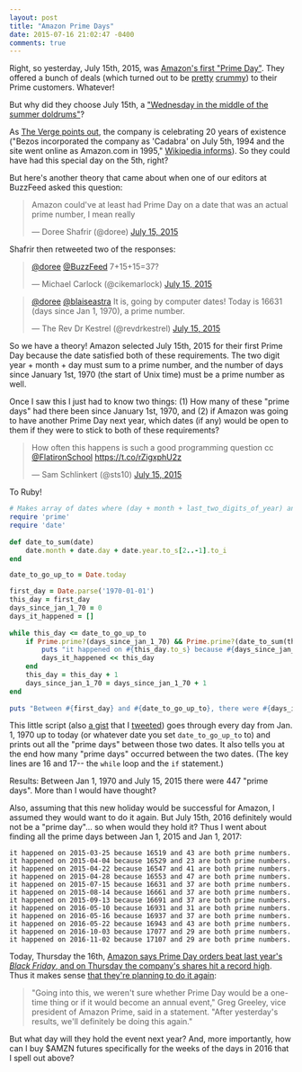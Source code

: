 ```yaml
---
layout: post
title: "Amazon Prime Days"
date: 2015-07-16 21:02:47 -0400
comments: true
---
```


Right, so yesterday, July 15th, 2015, was [Amazon's first "Prime Day"](http://www.theverge.com/2015/7/15/8968881/amazon-prime-day-best-deals). They offered a bunch of deals (which turned out to be [pretty](http://money.cnn.com/2015/07/15/news/amazon-walmart-prime-day-customers/) [crummy](http://www.wired.com/2015/07/shoppers-frustrated-prime-day/)) to their Prime customers. Whatever! 

But why did they choose July 15th, a ["Wednesday in the middle of the summer doldrums"](http://www.cnet.com/news/amazon-takes-a-victory-lap-for-prime-day/)? 

As [The Verge points out](http://www.theverge.com/2015/7/15/8968881/amazon-prime-day-best-deals), the company is celebrating 20 years of existence ("Bezos incorporated the company as 'Cadabra' on July 5th, 1994 and the site went online as Amazon.com in 1995," [Wikipedia informs](https://en.wikipedia.org/wiki/Amazon.com#History)). So they could have had this special day on the 5th, right? 

But here's another theory that came about when one of our editors at BuzzFeed asked this question: 

<!-- more -->

<blockquote class="twitter-tweet" lang="en"><p lang="en" dir="ltr">Amazon could&#39;ve at least had Prime Day on a date that was an actual prime number, I mean really</p>&mdash; Doree Shafrir (@doree) <a href="https://twitter.com/doree/status/621332582903361536">July 15, 2015</a></blockquote>
<script async src="//platform.twitter.com/widgets.js" charset="utf-8"></script>

Shafrir then retweeted two of the responses:

<blockquote class="twitter-tweet" lang="en"><p lang="und" dir="ltr"><a href="https://twitter.com/doree">@doree</a> <a href="https://twitter.com/BuzzFeed">@BuzzFeed</a> 7+15+15=37?</p>&mdash; Michael Carlock (@cikemarlock) <a href="https://twitter.com/cikemarlock/status/621335213961027584">July 15, 2015</a></blockquote>
<script async src="//platform.twitter.com/widgets.js" charset="utf-8"></script>

<blockquote class="twitter-tweet" lang="en"><p lang="en" dir="ltr"><a href="https://twitter.com/doree">@doree</a> <a href="https://twitter.com/blaiseastra">@blaiseastra</a> It is, going by computer dates! Today is 16631 (days since Jan 1, 1970), a prime number.</p>&mdash; The Rev Dr Kestrel (@revdrkestrel) <a href="https://twitter.com/revdrkestrel/status/621336885684760576">July 15, 2015</a></blockquote>
<script async src="//platform.twitter.com/widgets.js" charset="utf-8"></script>

So we have a theory! Amazon selected July 15th, 2015 for their first Prime Day because the date satisfied both of these requirements. The two digit year + month + day must sum to a prime number, and the number of days since January 1st, 1970 (the start of Unix time) must be a prime number as well. 

Once I saw this I just had to know two things: (1) How many of these "prime days" had there been since January 1st, 1970, and (2) if Amazon was going to have another Prime Day next year, which dates (if any) would be open to them if they were to stick to both of these requirements? 

<blockquote class="twitter-tweet" lang="en"><p lang="en" dir="ltr">How often this happens is such a good programming question cc <a href="https://twitter.com/FlatironSchool">@FlatironSchool</a> <a href="https://t.co/rZigxphU2z">https://t.co/rZigxphU2z</a></p>&mdash; Sam Schlinkert (@sts10) <a href="https://twitter.com/sts10/status/621341756404178944">July 15, 2015</a></blockquote>
<script async src="//platform.twitter.com/widgets.js" charset="utf-8"></script>

To Ruby! 

```ruby
# Makes array of dates where (day + month + last_two_digits_of_year) and number of days since Jan 1, 1970 have both been prime since Jan 1, 1970
require 'prime'
require 'date'
 
def date_to_sum(date)
    date.month + date.day + date.year.to_s[2..-1].to_i
end

date_to_go_up_to = Date.today

first_day = Date.parse('1970-01-01')
this_day = first_day
days_since_jan_1_70 = 0
days_it_happened = []
 
while this_day <= date_to_go_up_to
    if Prime.prime?(days_since_jan_1_70) && Prime.prime?(date_to_sum(this_day))
        puts "it happened on #{this_day.to_s} because #{days_since_jan_1_70} and #{date_to_sum(this_day)} are both prime numbers."
        days_it_happened << this_day 
    end
    this_day = this_day + 1
    days_since_jan_1_70 = days_since_jan_1_70 + 1
end
 
puts "Between #{first_day} and #{date_to_go_up_to}, there were #{days_it_happened.size} 'prime days'."
```


This little script (also [a gist](https://gist.github.com/sts10/a44b0d57e9fdf2f5dca4) that I [tweeted](https://twitter.com/sts10/status/621352450252009472)) goes through every day from Jan. 1, 1970 up to today (or whatever date you set `date_to_go_up_to` to) and prints out all the "prime days" between those two dates. It also tells you at the end how many "prime days" occurred between the two dates. (The key lines are 16 and 17-- the `while` loop and the `if` statement.)

Results: Between Jan 1, 1970 and July 15, 2015 there were 447 "prime days". More than I would have thought? 

Also, assuming that this new holiday would be successful for Amazon, I assumed they would want to do it again. But July 15th, 2016 definitely would not be a "prime day"... so when would they hold it? Thus I went about finding all the prime days between Jan 1, 2015 and Jan 1, 2017:

```
it happened on 2015-03-25 because 16519 and 43 are both prime numbers.
it happened on 2015-04-04 because 16529 and 23 are both prime numbers.
it happened on 2015-04-22 because 16547 and 41 are both prime numbers.
it happened on 2015-04-28 because 16553 and 47 are both prime numbers.
it happened on 2015-07-15 because 16631 and 37 are both prime numbers.
it happened on 2015-08-14 because 16661 and 37 are both prime numbers.
it happened on 2015-09-13 because 16691 and 37 are both prime numbers.
it happened on 2016-05-10 because 16931 and 31 are both prime numbers.
it happened on 2016-05-16 because 16937 and 37 are both prime numbers.
it happened on 2016-05-22 because 16943 and 43 are both prime numbers.
it happened on 2016-10-03 because 17077 and 29 are both prime numbers.
it happened on 2016-11-02 because 17107 and 29 are both prime numbers.
```


Today, Thursday the 16th, [Amazon says Prime Day orders beat last year's _Black Friday_, and on Thursday the company's shares hit a record high](http://www.reuters.com/article/2015/07/16/us-amazon-com-primeday-idUSKCN0PQ29J20150716?feedType=RSS&feedName=technologyNews). Thus it makes sense [that they're planning to do it again](http://www.cnet.com/news/amazon-takes-a-victory-lap-for-prime-day/):

>"Going into this, we weren't sure whether Prime Day would be a one-time thing or if it would become an annual event," Greg Greeley, vice president of Amazon Prime, said in a statement. "After yesterday's results, we'll definitely be doing this again."

But what day will they hold the event next year? And, more importantly, how can I buy $AMZN futures specifically for the weeks of the days in 2016 that I spell out above?
